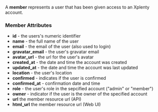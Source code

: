 A **member** represents a user that has been given access to an Xplenty account.

### Member Attributes

* **id** - the users's numeric identifier
* **name** - the full name of the user
* **email** - the email of the user (also used to login)
* **gravatar_email** - the user's gravatar email
* **avatar_url** - the url for the user's avatar
* **created_at** - the date and time the account was created
* **updated_at** - the date and time the account was last updated
* **location** - the user's location
* **confirmed** - indicates if the user is confirmed
* **confirmed_at** - confirmation date and time
* **role** - the user's role in the sepcified account ("admin" or "member")
* **owner** - indicator if the user is the owner of the specified account
* **url** the member resource url (API)
* **html_url** the member resource url (Web UI)